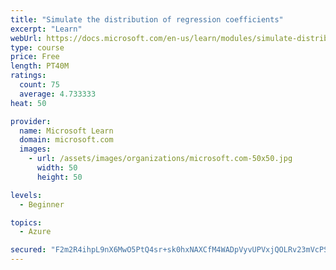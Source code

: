 ```yaml
---
title: "Simulate the distribution of regression coefficients"
excerpt: "Learn"
webUrl: https://docs.microsoft.com/en-us/learn/modules/simulate-distribution-regression-coefficients/
type: course
price: Free
length: PT40M
ratings:
  count: 75
  average: 4.733333
heat: 50

provider:
  name: Microsoft Learn
  domain: microsoft.com
  images:
    - url: /assets/images/organizations/microsoft.com-50x50.jpg
      width: 50
      height: 50

levels:
  - Beginner

topics:
  - Azure

secured: "F2m2R4ihpL9nX6MwO5PtQ4sr+sk0hxNAXCfM4WADpVyvUPVxjQOLRv23mVcPSedr456ByWZ6mTZ0iS+ZZkib5la9bWgg5P6fIBnzPhHai+uafpFA2amkb4lMalijjyQNq1Hoxp2A4ASzhU7FmC2BniYnmmAJ//22V9wAjBvwF8B7YRvm8rJ2kVLmfEjRgRz83rS7mTYvqh7JyozMvJwfIW57Dem9PdqhlEderynddDWl9nZNWLxW6ETDP/TMpGTxTthZfEzOkwaAOjXnLPWByEZchcEF3uB6bpNbw5PM7xlyavmhRLJTixR8iEu9nEP575LjEmnWd3ByGZJxVsckKTmny004Ak4PWOr+ssEfh4zq6waTqyocQTvpOQm0KTOnRGjEit0w3mAQiBP3hVVfs9mg7LYQu/S0OrXlrff07II=;K11ip0Pzsnt+XBklYgWPpQ=="
---
```


